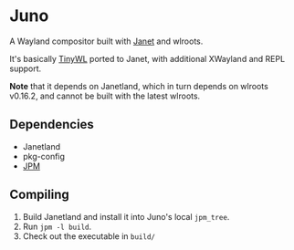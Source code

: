 # Juno #

A Wayland compositor built with [Janet](https://janet-lang.org/) and wlroots.

It's basically [TinyWL](https://gitlab.freedesktop.org/wlroots/wlroots/-/tree/master/tinywl) ported to Janet, with additional XWayland and REPL support.

**Note** that it depends on Janetland, which in turn depends on wlroots v0.16.2, and cannot be built with the latest wlroots.

## Dependencies ##

* Janetland
* pkg-config
* [JPM](https://janet-lang.org/docs/jpm.html)

## Compiling ##

1. Build Janetland and install it into Juno's local `jpm_tree`.
2. Run `jpm -l build`.
3. Check out the executable in `build/`
